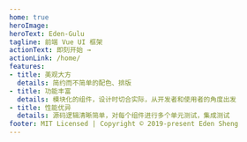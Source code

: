 ```yaml
---
home: true
heroImage: 
heroText: Eden-Gulu
tagline: 前端 Vue UI 框架
actionText: 即刻开始 →
actionLink: /home/
features:
- title: 美观大方
  details: 简约而不简单的配色、排版
- title: 功能丰富
  details: 模块化的组件，设计时切合实际，从开发者和使用者的角度出发
- title: 性能优异
  details: 源码逻辑清晰简单，对每个组件进行多个单元测试，集成测试
footer: MIT Licensed | Copyright © 2019-present Eden Sheng
---
```


